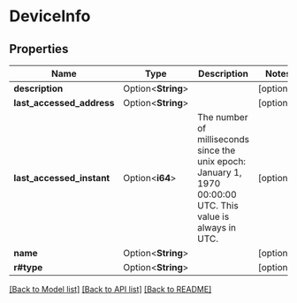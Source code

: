 # DeviceInfo

## Properties

Name | Type | Description | Notes
------------ | ------------- | ------------- | -------------
**description** | Option<**String**> |  | [optional]
**last_accessed_address** | Option<**String**> |  | [optional]
**last_accessed_instant** | Option<**i64**> | The number of milliseconds since the unix epoch: January 1, 1970 00:00:00 UTC. This value is always in UTC. | [optional]
**name** | Option<**String**> |  | [optional]
**r#type** | Option<**String**> |  | [optional]

[[Back to Model list]](../README.md#documentation-for-models) [[Back to API list]](../README.md#documentation-for-api-endpoints) [[Back to README]](../README.md)


